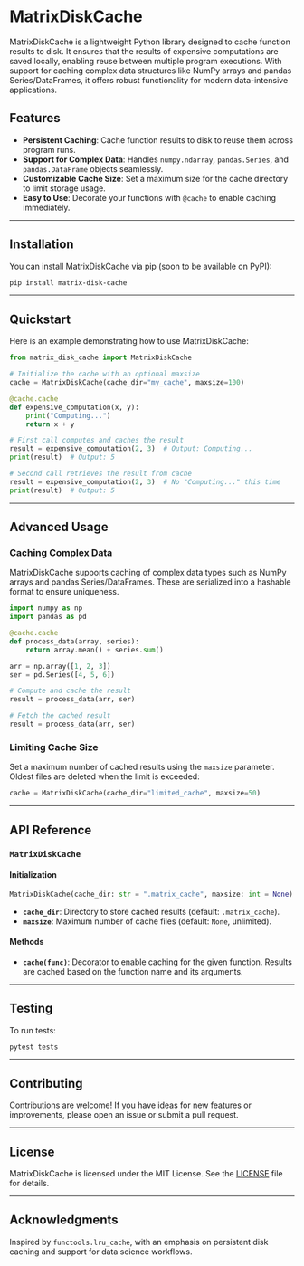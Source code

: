 # MatrixDiskCache

MatrixDiskCache is a lightweight Python library designed to cache function results to disk. It ensures that the results of expensive computations are saved locally, enabling reuse between multiple program executions. With support for caching complex data structures like NumPy arrays and pandas Series/DataFrames, it offers robust functionality for modern data-intensive applications.

## Features

- **Persistent Caching**: Cache function results to disk to reuse them across program runs.
- **Support for Complex Data**: Handles `numpy.ndarray`, `pandas.Series`, and `pandas.DataFrame` objects seamlessly.
- **Customizable Cache Size**: Set a maximum size for the cache directory to limit storage usage.
- **Easy to Use**: Decorate your functions with `@cache` to enable caching immediately.

---

## Installation

You can install MatrixDiskCache via pip (soon to be available on PyPI):

```bash
pip install matrix-disk-cache
```
---

## Quickstart

Here is an example demonstrating how to use MatrixDiskCache:

```python
from matrix_disk_cache import MatrixDiskCache

# Initialize the cache with an optional maxsize
cache = MatrixDiskCache(cache_dir="my_cache", maxsize=100)

@cache.cache
def expensive_computation(x, y):
    print("Computing...")
    return x + y

# First call computes and caches the result
result = expensive_computation(2, 3)  # Output: Computing...
print(result)  # Output: 5

# Second call retrieves the result from cache
result = expensive_computation(2, 3)  # No "Computing..." this time
print(result)  # Output: 5
```

---

## Advanced Usage

### Caching Complex Data

MatrixDiskCache supports caching of complex data types such as NumPy arrays and pandas Series/DataFrames. These are serialized into a hashable format to ensure uniqueness.

```python
import numpy as np
import pandas as pd

@cache.cache
def process_data(array, series):
    return array.mean() + series.sum()

arr = np.array([1, 2, 3])
ser = pd.Series([4, 5, 6])

# Compute and cache the result
result = process_data(arr, ser)

# Fetch the cached result
result = process_data(arr, ser)
```

### Limiting Cache Size

Set a maximum number of cached results using the `maxsize` parameter. Oldest files are deleted when the limit is exceeded:

```python
cache = MatrixDiskCache(cache_dir="limited_cache", maxsize=50)
```

---

## API Reference

### `MatrixDiskCache`

#### Initialization
```python
MatrixDiskCache(cache_dir: str = ".matrix_cache", maxsize: int = None)
```
- **`cache_dir`**: Directory to store cached results (default: `.matrix_cache`).
- **`maxsize`**: Maximum number of cache files (default: `None`, unlimited).

#### Methods

- **`cache(func)`**:
    Decorator to enable caching for the given function. Results are cached based on the function name and its arguments.

---

## Testing

To run tests:

```bash
pytest tests
```

---

## Contributing

Contributions are welcome! If you have ideas for new features or improvements, please open an issue or submit a pull request.

---

## License

MatrixDiskCache is licensed under the MIT License. See the [LICENSE](LICENSE) file for details.

---

## Acknowledgments

Inspired by `functools.lru_cache`, with an emphasis on persistent disk caching and support for data science workflows.

